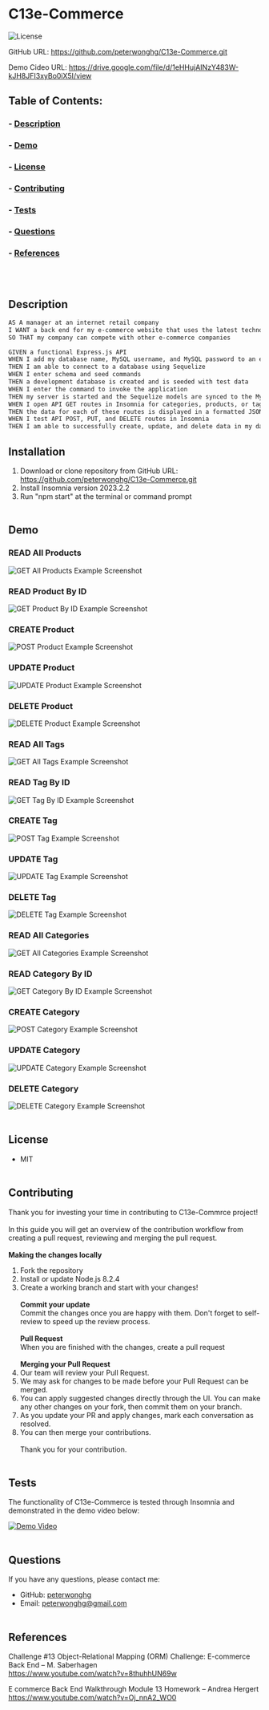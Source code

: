# C13e-Commerce


![License](https://img.shields.io/badge/License-MIT-blue.svg)

GitHub URL: https://github.com/peterwonghg/C13e-Commerce.git

Demo Cideo URL: https://drive.google.com/file/d/1eHHujAINzY483W-kJH8JFI3xyBo0iX5I/view

## Table of Contents:
### - [Description](#description)
### - [Demo](#demo)
### - [License](#license)
### - [Contributing](#contributing)
### - [Tests](#tests)
### - [Questions](#questions)
### - [References](#references)
<br><br>

## Description
```md
AS A manager at an internet retail company
I WANT a back end for my e-commerce website that uses the latest technologies
SO THAT my company can compete with other e-commerce companies
```

```md
GIVEN a functional Express.js API
WHEN I add my database name, MySQL username, and MySQL password to an environment variable file
THEN I am able to connect to a database using Sequelize
WHEN I enter schema and seed commands
THEN a development database is created and is seeded with test data
WHEN I enter the command to invoke the application
THEN my server is started and the Sequelize models are synced to the MySQL database
WHEN I open API GET routes in Insomnia for categories, products, or tags
THEN the data for each of these routes is displayed in a formatted JSON
WHEN I test API POST, PUT, and DELETE routes in Insomnia
THEN I am able to successfully create, update, and delete data in my database
```

## Installation

1. Download or clone repository from GitHub URL: https://github.com/peterwonghg/C13e-Commerce.git
2. Install Insomnia version 2023.2.2
3. Run "npm start" at the terminal or command prompt<br><br>


## Demo

### READ All Products
![GET All Products Example Screenshot](/Develop/assets/01.png)

### READ Product By ID
![GET Product By ID Example Screenshot](/Develop/assets/02.png)

### CREATE Product
![POST Product Example Screenshot](/Develop/assets/03.png)

### UPDATE Product
![UPDATE Product Example Screenshot](/Develop/assets/04.png)

### DELETE Product
![DELETE Product Example Screenshot](/Develop/assets/05.png)

### READ All Tags
![GET All Tags Example Screenshot](/Develop/assets/06.png)

### READ Tag By ID
![GET Tag By ID Example Screenshot](/Develop/assets/07.png)

### CREATE Tag
![POST Tag Example Screenshot](/Develop/assets/08.png)

### UPDATE Tag
![UPDATE Tag Example Screenshot](/Develop/assets/09.png)

### DELETE Tag
![DELETE Tag Example Screenshot](/Develop/assets/10.png)

### READ All Categories
![GET All Categories Example Screenshot](/Develop/assets/11.png)

### READ Category By ID
![GET Category By ID Example Screenshot](/Develop/assets/12.png)

### CREATE Category
![POST Category Example Screenshot](/Develop/assets/13.png)

### UPDATE Category
![UPDATE Category Example Screenshot](/Develop/assets/14.png)

### DELETE Category
![DELETE Category Example Screenshot](/Develop/assets/15.png)
<br><br>

## License
- MIT
<br><br>

## Contributing
Thank you for investing your time in contributing to C13e-Commrce project!<br><br>
In this guide you will get an overview of the contribution workflow from creating a pull request, reviewing and merging the pull request.<br><br>
<b>Making the changes locally</b><br>
1. Fork the repository<br>
2. Install or update Node.js 8.2.4<br>
3. Create a working branch and start with your changes!<br><br>
<b>Commit your update</b><br>
Commit the changes once you are happy with them.  Don't forget to self-review to speed up the review process.<br><br>
<b>Pull Request</b><br>
When you are finished with the changes, create a pull request<br><br>
<b>Merging your Pull Request</b><br>
1. Our team will review your Pull Request.<br>
2. We may ask for changes to be made before your Pull Request can be merged.<br>
3. You can apply suggested changes directly through the UI.  You can make any other changes on your fork, then commit them on your branch.<br>
4. As you update your PR and apply changes, mark each conversation as resolved.<br>
5. You can then merge your contributions.<br><br>
Thank you for your contribution.<br><br>

## Tests
The functionality of C13e-Commerce is tested through Insomnia and demonstrated in the demo video below:

[![Demo Video](/Develop/assets/play.png)](https://drive.google.com/file/d/1eHHujAINzY483W-kJH8JFI3xyBo0iX5I/view)
<br><br>

## Questions
If you have any questions, please contact me:
- GitHub: [peterwonghg](https://github.com/peterwonghg)
- Email: peterwonghg@gmail.com
<br><br>

## References
Challenge #13 Object-Relational Mapping (ORM) Challenge: E-commerce Back End – M. Saberhagen<br>
https://www.youtube.com/watch?v=8thuhhUN69w

E commerce Back End Walkthrough Module 13 Homework – Andrea Hergert<br>
https://www.youtube.com/watch?v=Oj_nnA2_WO0
